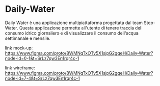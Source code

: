 # Daily-Water
Daily Water è una applicazione multipiattaforma progettata dal team Step-Water.
Questa applicazione permette all'utente di tenere traccia del consumo idrico giornaliero e di visualizzare il consumo dell'acqua settimanale e mensile.

link mock-up: https://www.figma.com/proto/8WMNqTxOTv5X1sjpG2gqeH/Daily-Water?node-id=0-1&t=SrLz7qw3En1rqr4c-1

link wireframe: https://www.figma.com/proto/8WMNqTxOTv5X1sjpG2gqeH/Daily-Water?node-id=7-4&t=SrLz7qw3En1rqr4c-1
